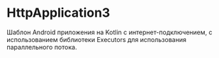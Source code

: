 # HttpApplication3
Шаблон Android приложения на Kotlin с интернет-подключением, с использованием библиотеки Executors для использования параллельного потока.
